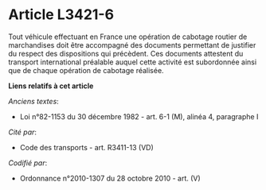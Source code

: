 # Article L3421-6

Tout véhicule effectuant en France une opération de cabotage routier de marchandises doit être accompagné des documents
permettant de justifier du respect des dispositions qui précèdent. Ces documents attestent du transport international
préalable auquel cette activité est subordonnée ainsi que de chaque opération de cabotage réalisée.

**Liens relatifs à cet article**

_Anciens textes_:

  - Loi n°82-1153 du 30 décembre 1982 - art. 6-1 (M), alinéa 4, paragraphe I

_Cité par_:

  - Code des transports - art. R3411-13 (VD)

_Codifié par_:

  - Ordonnance n°2010-1307 du 28 octobre 2010 - art. (V)
